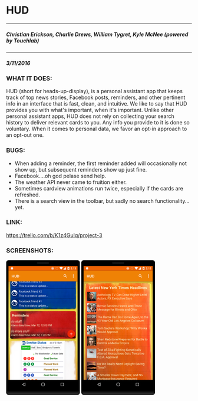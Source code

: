 #  HUD 
---
##### *Christian Erickson, Charlie Drews, William Tygret, Kyle McNee (powered by Touchlab)*
___
##### 3/11/2016


###  WHAT IT DOES:
HUD (short for heads-up-display), is a personal assistant app that keeps track of top news stories, Facebook posts, reminders, and other pertinent info in an interface that is fast, clean, and intuitive.  We like to say that HUD provides you with what's important, when it's important.  Unlike other personal assistant apps, HUD does not rely on collecting your search history to deliver relevant cards to you.  Any info you provide to it is done so voluntary.  When it comes to personal data, we favor an opt-in approach to an opt-out one.


### BUGS:
* When adding a reminder, the first reminder added will occasionally not show up, but subsequent reminders show up just fine.
* Facebook....oh god pelase send help.
* The weather API never came to fruition either.
* Sometimes cardview animations run twice, especially if the cards are refreshed.
* There is a search view in the toolbar, but sadly no search functionality... yet.

### LINK:
https://trello.com/b/K1z4GuIq/project-3

### SCREENSHOTS:
<img src="screenshots/device-2016-03-11-141337.png" width="200px"/>
<img src="screenshots/device-2016-03-11-141238.png" width="200px"/>
